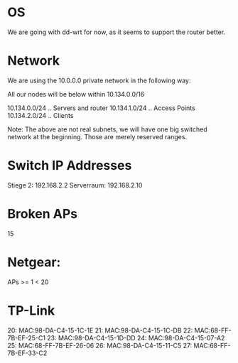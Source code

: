 
# OS

We are going with dd-wrt for now, as it seems to support the router better.

# Network

We are using the 10.0.0.0 private network in the following way:

All our nodes will be below within 10.134.0.0/16

10.134.0.0/24 .. Servers and router
10.134.1.0/24 .. Access Points
10.134.2.0/24 .. Clients

Note: The above are not real subnets, we will have one big switched network at the beginning. Those are merely reserved ranges.

# Switch IP Addresses

Stiege 2: 192.168.2.2
Serverraum: 192.168.2.10


# Broken APs

15

# Netgear:

APs >= 1 < 20

# TP-Link

20: MAC:98-DA-C4-15-1C-1E
21: MAC:98-DA-C4-15-1C-DB
22: MAC:68-FF-7B-EF-25-C1
23: MAC:98-DA-C4-15-1D-DD
24: MAC:98-DA-C4-15-07-A2
25: MAC:68-FF-7B-EF-26-06
26: MAC:98-DA-C4-15-11-C5
27: MAC:68-FF-7B-EF-33-C2
